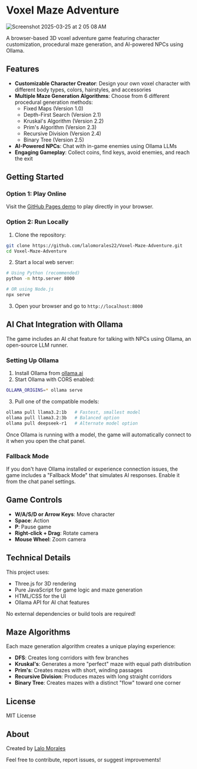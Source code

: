 # Voxel Maze Adventure

![Screenshot 2025-03-25 at 2 05 08 AM](https://github.com/user-attachments/assets/27047621-6172-4e9a-8a83-f8c1e77d8453)


A browser-based 3D voxel adventure game featuring character customization, procedural maze generation, and AI-powered NPCs using Ollama.

## Features

- **Customizable Character Creator**: Design your own voxel character with different body types, colors, hairstyles, and accessories
- **Multiple Maze Generation Algorithms**: Choose from 6 different procedural generation methods:
  - Fixed Maps (Version 1.0)
  - Depth-First Search (Version 2.1)
  - Kruskal's Algorithm (Version 2.2)
  - Prim's Algorithm (Version 2.3)
  - Recursive Division (Version 2.4)
  - Binary Tree (Version 2.5)
- **AI-Powered NPCs**: Chat with in-game enemies using Ollama LLMs
- **Engaging Gameplay**: Collect coins, find keys, avoid enemies, and reach the exit

## Getting Started

### Option 1: Play Online

Visit the [GitHub Pages demo](https://lalomorales22.github.io/Voxel-Maze-Adventure/) to play directly in your browser.

### Option 2: Run Locally

1. Clone the repository:
```bash
git clone https://github.com/lalomorales22/Voxel-Maze-Adventure.git
cd Voxel-Maze-Adventure
```

2. Start a local web server:
```bash
# Using Python (recommended)
python -m http.server 8000

# OR using Node.js
npx serve
```

3. Open your browser and go to `http://localhost:8000`

## AI Chat Integration with Ollama

The game includes an AI chat feature for talking with NPCs using Ollama, an open-source LLM runner.

### Setting Up Ollama

1. Install Ollama from [ollama.ai](https://ollama.ai)
2. Start Ollama with CORS enabled:
```bash
OLLAMA_ORIGINS=* ollama serve
```

3. Pull one of the compatible models:
```bash
ollama pull llama3.2:1b   # Fastest, smallest model
ollama pull llama3.2:3b   # Balanced option
ollama pull deepseek-r1   # Alternate model option
```

Once Ollama is running with a model, the game will automatically connect to it when you open the chat panel.

### Fallback Mode

If you don't have Ollama installed or experience connection issues, the game includes a "Fallback Mode" that simulates AI responses. Enable it from the chat panel settings.

## Game Controls

- **W/A/S/D or Arrow Keys**: Move character
- **Space**: Action
- **P**: Pause game
- **Right-click + Drag**: Rotate camera
- **Mouse Wheel**: Zoom camera

## Technical Details

This project uses:
- Three.js for 3D rendering
- Pure JavaScript for game logic and maze generation
- HTML/CSS for the UI
- Ollama API for AI chat features

No external dependencies or build tools are required!

## Maze Algorithms

Each maze generation algorithm creates a unique playing experience:

- **DFS**: Creates long corridors with few branches
- **Kruskal's**: Generates a more "perfect" maze with equal path distribution
- **Prim's**: Creates mazes with short, winding passages
- **Recursive Division**: Produces mazes with long straight corridors
- **Binary Tree**: Creates mazes with a distinct "flow" toward one corner

## License

MIT License

## About

Created by [Lalo Morales](https://github.com/lalomorales22)

Feel free to contribute, report issues, or suggest improvements!
